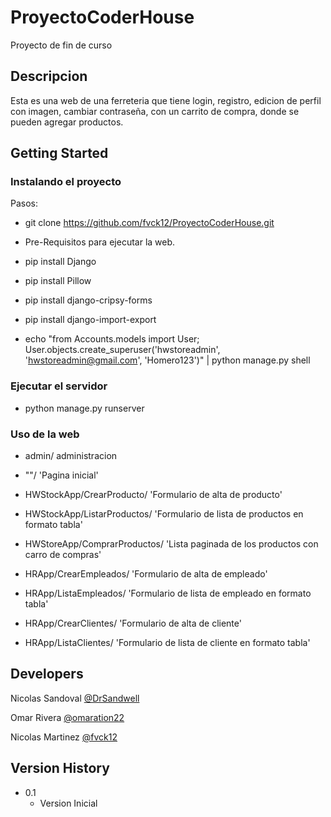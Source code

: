 # ProyectoCoderHouse
Proyecto de fin de curso

## Descripcion

Esta es una web de una ferreteria que tiene login, registro, edicion de perfil con imagen, cambiar contraseña, con un carrito de compra, donde se pueden agregar productos.

## Getting Started

### Instalando el proyecto

Pasos: 

* git clone https://github.com/fvck12/ProyectoCoderHouse.git

* Pre-Requisitos para ejecutar la web.

* pip install Django
* pip install Pillow
* pip install django-cripsy-forms
* pip install django-import-export
* echo "from Accounts.models import User; User.objects.create_superuser('hwstoreadmin', 'hwstoreadmin@gmail.com', 'Homero123')" | python manage.py shell

### Ejecutar el servidor

* python manage.py runserver

### Uso de la web

* admin/ administracion
* ""/ 'Pagina inicial'
* HWStockApp/CrearProducto/ 'Formulario de alta de producto'
* HWStockApp/ListarProductos/ 'Formulario de lista de productos en formato tabla'
* HWStoreApp/ComprarProductos/ 'Lista paginada de los productos con carro de compras'
* HRApp/CrearEmpleados/ 'Formulario de alta de empleado'
* HRApp/ListaEmpleados/ 'Formulario de lista de empleado en formato tabla'

* HRApp/CrearClientes/ 'Formulario de alta de cliente'
* HRApp/ListaClientes/ 'Formulario de lista de cliente en formato tabla'

## Developers

Nicolas Sandoval
[@DrSandwell](https://github.com/DrSandwell)

Omar Rivera
[@omaration22](https://github.com/omaration22)

Nicolas Martinez
[@fvck12](https://github.com/fvck12)

## Version History

* 0.1
    * Version Inicial
